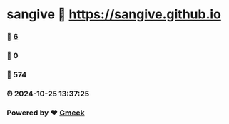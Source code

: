 # sangive :link: https://sangive.github.io 
### :page_facing_up: [6](https://sangive.github.io/tag.html) 
### :speech_balloon: 0 
### :hibiscus: 574 
### :alarm_clock: 2024-10-25 13:37:25 
### Powered by :heart: [Gmeek](https://github.com/Meekdai/Gmeek)
